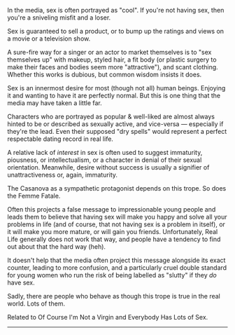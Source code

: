 In the media, sex is often portrayed as "cool". If you're not having sex, then you're a sniveling misfit and a loser.

Sex is guaranteed to sell a product, or to bump up the ratings and views on a movie or a television show.

A sure-fire way for a singer or an actor to market themselves is to "sex themselves up" with makeup, styled hair, a fit body (or plastic surgery to make their faces and bodies seem more "attractive"), and scant clothing. Whether this works is dubious, but common wisdom insists it does.

Sex is an innermost desire for most (though not all) human beings. Enjoying it and wanting to have it are perfectly normal. But this is one thing that the media may have taken a little far.

Characters who are portrayed as popular & well-liked are almost always hinted to be or described as sexually active, and vice-versa — especially if they're the lead. Even their supposed "dry spells" would represent a perfect respectable dating record in real life.

A relative lack of _interest_ in sex is often used to suggest immaturity, piousness, or intellectualism, or a character in denial of their sexual orientation. Meanwhile, desire without success is usually a signifier of unattractiveness or, again, immaturity.

The Casanova as a sympathetic protagonist depends on this trope. So does the Femme Fatale.

Often this projects a false message to impressionable young people and leads them to believe that having sex will make you happy and solve all your problems in life (and of course, that not having sex is a problem in itself), or it will make you more mature, or will gain you friends. Unfortunately, Real Life generally does not work that way, and people have a tendency to find out about that the hard way (heh).

It doesn't help that the media often project this message alongside its exact counter, leading to more confusion, and a particularly cruel double standard for young women who run the risk of being labelled as "slutty" if they _do_ have sex.

Sadly, there are people who behave as though this trope is true in the real world. Lots of them.

Related to Of Course I'm Not a Virgin and Everybody Has Lots of Sex.

___